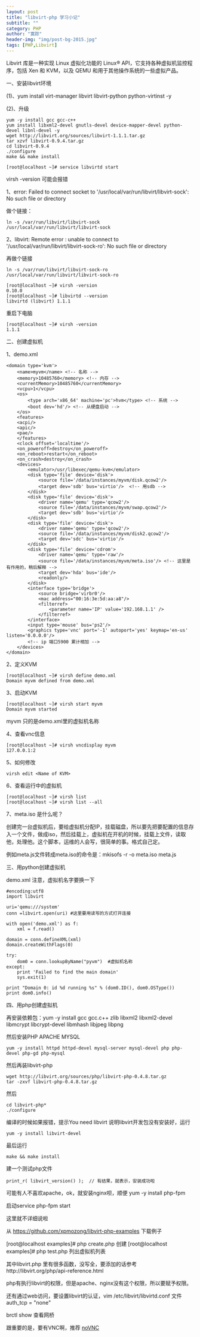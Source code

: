 ```yaml
---
layout: post
title: "libvirt-php 学习小记"
subtitle: ""
category: PHP
author: "寞踪"
header-img: "img/post-bg-2015.jpg"
tags: [PHP,Libvirt]
---
```


Libvirt 库是一种实现 Linux 虚拟化功能的 Linux® API，它支持各种虚拟机监控程序，包括 Xen 和 KVM，以及 QEMU 和用于其他操作系统的一些虚拟产品。

一、安装libvirt环境

(1)、yum install virt-manager libvirt libvirt-python python-virtinst -y

(2)、升级

    yum -y install gcc gcc-c++
    yum install libxml2-devel gnutls-devel device-mapper-devel python-devel libnl-devel -y
    wget http://libvirt.org/sources/libvirt-1.1.1.tar.gz
    tar xzvf libvirt-0.9.4.tar.gz
    cd libvirt-0.9.4
    ./configure
    make && make install

    [root@localhost ~]# service libvirtd start

virsh -version 可能会报错

1、error: Failed to connect socket to '/usr/local/var/run/libvirt/libvirt-sock': No such file or directory

做个链接：

    ln -s /var/run/libvirt/libvirt-sock /usr/local/var/run/libvirt/libvirt-sock

2、libvirt: Remote error : unable to connect to '/usr/local/var/run/libvirt/libvirt-sock-ro': No such file or directory

再做个链接

    ln -s /var/run/libvirt/libvirt-sock-ro /usr/local/var/run/libvirt/libvirt-sock-ro

    [root@localhost ~]# virsh -version
    0.10.0
    [root@localhost ~]# libvirtd --version
    libvirtd (libvirt) 1.1.1

重启下电脑

    [root@localhost ~]# virsh -version
    1.1.1

二、创建虚拟机

1、demo.xml

    <domain type='kvm'>
        <name>myvm</name> <!-- 名称 -->
        <memory>10485760</memory> <!-- 内存 -->
        <currentMemory>10485760</currentMemory>
        <vcpu>1</vcpu>
        <os>
            <type arch='x86_64' machine='pc'>hvm</type> <!-- 系统 -->
            <boot dev='hd'/> <!-- 从硬盘启动 -->
        </os>
        <features>
        <acpi/>
        <apic/>
        <pae/>
        </features>
        <clock offset='localtime'/>
        <on_poweroff>destroy</on_poweroff>
        <on_reboot>restart</on_reboot>
        <on_crash>destroy</on_crash>
        <devices>
            <emulator>/usr/libexec/qemu-kvm</emulator>
            <disk type='file' device='disk'>
                <source file='/data/instances/myvm/disk.qcow2'/>
                <target dev='sdb' bus='virtio'/>  <!-- 用sdb -->
            </disk>
            <disk type='file' device='disk'>
                <driver name='qemu' type='qcow2'/>
                <source file='/data/instances/myvm/swap.qcow2'/>
                <target dev='sdb' bus='virtio'/>
            </disk>
            <disk type='file' device='disk'>
                <driver name='qemu' type='qcow2'/>
                <source file='/data/instances/myvm/disk2.qcow2'/>
                <target dev='sdc' bus='virtio'/>
            </disk>
            <disk type='file' device='cdrom'>
                <driver name='qemu' type='raw'/>
                <source file='/data/instances/myvm/meta.iso'/> <!-- 这里是有作用的，稍后解释 -->
                <target dev='hda' bus='ide'/>
                <readonly/>
            </disk>
            <interface type='bridge'>
                <source bridge='virbr0'/>
                <mac address="00:16:3e:5d:aa:a8"/>
                <filterref>
                    <parameter name='IP' value='192.168.1.1' />
                </filterref>
            </interface>
            <input type='mouse' bus='ps2'/>
            <graphics type='vnc' port='-1' autoport='yes' keymap='en-us' listen='0.0.0.0'/> 
            <!-- ip 端口5900 累计相加 -->
        </devices>
    </domain>

2、定义KVM

    [root@localhost ~]# virsh define demo.xml 
    Domain myvm defined from demo.xml

3、启动KVM

    [root@localhost ~]# virsh start myvm
    Domain myvm started

myvm 只的是demo.xml里的虚拟机名称

4、查看vnc信息

    [root@localhost ~]# virsh vncdisplay myvm
    127.0.0.1:2

5、如何修改

    virsh edit <Name of KVM>

6、查看运行中的虚拟机

    [root@localhost ~]# virsh list
    [root@localhost ~]# virsh list --all

7、meta.iso 是什么呢？

创建完一台虚拟机后，要给虚拟机分配IP，挂载磁盘，所以要先把要配置的信息存入一个文件，做成iso，然后挂载上，虚拟机在开机的时候，挂载上文件，读取他，处理他。这个脚本，运维的人会写，很简单的事。格式自己定。

例如meta.js文件转成meta.iso的命令是：mkisofs -r -o meta.iso meta.js

三、用python创建虚拟机

demo.xml  注意，虚拟机名字要换一下

    #encoding:utf8
    import libvirt

    uri='qemu:///system'
    conn =libvirt.open(uri) #这里要用读写的方式打开连接  

    with open('demo.xml') as f:  
        xml = f.read()  

    domain = conn.defineXML(xml)  
    domain.createWithFlags(0)  
      
    try:  
        dom0 = conn.lookupByName("pyvm")  #虚拟机名称
    except:  
        print 'Failed to find the main domain'  
        sys.exit(1)  
      
    print "Domain 0: id %d running %s" % (dom0.ID(), dom0.OSType())  
    print dom0.info()


四、用php创建虚拟机

再安装依赖包：yum -y install gcc gcc.c++ zlib libxml2 libxml2-devel libmcrypt libcrypt-devel libmhash libjpeg libpng

然后安装PHP APACHE MYSQL

    yum -y install httpd httpd-devel mysql-server mysql-devel php php-devel php-gd php-mysql

然后再装libvirt-php

    wget http://libvirt.org/sources/php/libvirt-php-0.4.8.tar.gz
    tar -zxvf libvirt-php-0.4.8.tar.gz

然后

    cd libvirt-php*
    ./configure

编译的时候如果报错，提示You need libvirt 说明libvirt开发包没有安装好，运行

    yum -y install libvirt-devel

最后运行

    make && make install

建一个测试php文件

    print_r( libvirt_version() );  // 有结果，就表示，安装成功啦


可能有人不喜欢apache，ok，就安装nginx呗，顺便 yum -y install php-fpm

启动service php-fpm start

这里就不详细说啦

从 https://github.com/xpmozong/libvirt-php-examples 下载例子

[root@localhost examples]# php create.php  创建
[root@localhost examples]# php test.php    列出虚拟机列表

其中libvirt.php 里有很多函数，没写全，要添加的话参考http://libvirt.org/php/api-reference.html

php有执行libvirt的权限，但是apache、nginx没有这个权限，所以要赋予权限。

还有通过web访问，要设置libvirt的认证，vim /etc/libvirt/libvirtd.conf 文件 auth_tcp = "none"

brctl show 查看网桥

跟重要的是，要有VNC啊，推荐 [noVNC](http://kanaka.github.io/noVNC/)